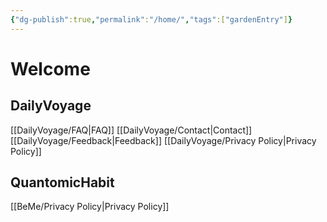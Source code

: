 ```yaml
---
{"dg-publish":true,"permalink":"/home/","tags":["gardenEntry"]}
---
```


# Welcome

## DailyVoyage
[[DailyVoyage/FAQ\|FAQ]]
[[DailyVoyage/Contact\|Contact]]
[[DailyVoyage/Feedback\|Feedback]]
[[DailyVoyage/Privacy Policy\|Privacy Policy]]

## QuantomicHabit
[[BeMe/Privacy Policy\|Privacy Policy]]

